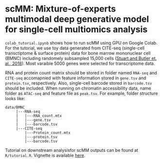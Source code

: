 # scMM: Mixture-of-experts multimodal deep generative model for single-cell multiomics analysis


`colab_tutorial.ipynb` shows how to run scMM using GPU on Google Colab.
For the tutorial, we use toy data generated from CITE-seq (single-cell transctiptome & surface protein) data for bone marrow mononuclear cell (BMNC) including randomely subsampled 15,000 cells ([Stuart and Butler et. al., 2018](https://www.cell.com/cell/fulltext/S0092-8674(19)30559-8#%20)). Most varaible 5000 genes were selected for transcriptome data.

RNA and protein count matrix should be stored in folder named `RNA-seq` and `CITE-seq` accomapnied with feature information stored in `gene.tsv` and `protein.tsv`, respectively. Also, single-cell barcode stored in `barcode.tsv` should be included. When running on chromatin accessibility data, name folder as `ATAC-seq` and feature file as `peak.tsv`. For example, folder structure looks like:
```
data/BMNC
     |---RNA-seq
     |   |---RNA_count.mtx
     |   |---gene.tsv
     |   |---barcode.tsv
     |---CITE-seq
         |---Protein_count.mtx
         |---protein.tsv
         |---barcode.tsv
```

Tutorial on downstream analysisfor scMM outputs can be found at `R/tutorial.R`. 
Vignette is available [here](http://htmlpreview.github.io/?https://github.com/kodaim1115/test/blob/master/tutorial.html).

